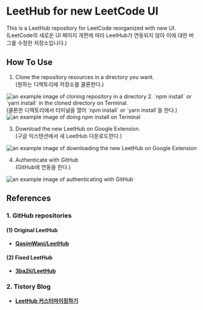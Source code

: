 # LeetHub for new LeetCode UI
This is a LeetHub repository for LeetCode reorganized with new UI.
<br> (LeetCode의 새로운 UI 페이지 개편에 따라 LeetHub가 연동되지 않아 이에 대한 버그를 수정한 저장소입니다.)

## How To Use

1. Clone the repository resources in a directory you want.
<br> (원하는 디렉토리에 저장소를 클론한다.)
<img src="https://img1.daumcdn.net/thumb/R1280x0/?scode=mtistory2&fname=https%3A%2F%2Fblog.kakaocdn.net%2Fdn%2FsvpGt%2FbtsbVc8SUp0%2F5t0RTKteKVmhc57lnFMN6K%2Fimg.png" alt="an example image of cloning repository in a directory">
2. `npm install` or `yarn install` in the cloned directory on Terminal.
<br> (클론한 디렉토리에서 터미널을 열어 `npm install` or `yarn install`을 한다.)
<img src="https://img1.daumcdn.net/thumb/R1280x0/?scode=mtistory2&fname=https%3A%2F%2Fblog.kakaocdn.net%2Fdn%2Fd2Eh8U%2FbtsbQ2tuklk%2FvXuNDklzLx6xWTJdc44sY1%2Fimg.png" alt="an example image of doing npm install on Terminal">

3. Download the new LeetHub on Google Extension.
<br> (구글 익스텐션에서 새 LeetHub 다운로드한다.)
<img src="https://img1.daumcdn.net/thumb/R1280x0/?scode=mtistory2&fname=https%3A%2F%2Fblog.kakaocdn.net%2Fdn%2Fbh4xZ1%2FbtsbQy67sgT%2FUY78GtFQwc73Lilk2K7Nl0%2Fimg.png" alt="an example image of downloading the new LeetHub on Google Extension">

4. Authenticate with GitHub
<br> (GitHub에 연동을 한다.)
<img src="https://blog.kakaocdn.net/dn/tSnSr/btsbTn4rPkg/mZpa8oIiM8NladyGNYA571/img.png" alt="an example image of authenticating with GitHub">

## References
### 1. GitHub repositories
#### (1) Original LeetHub
- [**QasimWani/LeetHub**](https://github.com/QasimWani/LeetHub)
#### (2) Fixed LeetHub
- [**3ba2ii/LeetHub**](https://github.com/3ba2ii/LeetHub)
### 2. Tistory Blog
- [**LeetHub 커스터마이징하기**](https://sozerodev.tistory.com/193)

